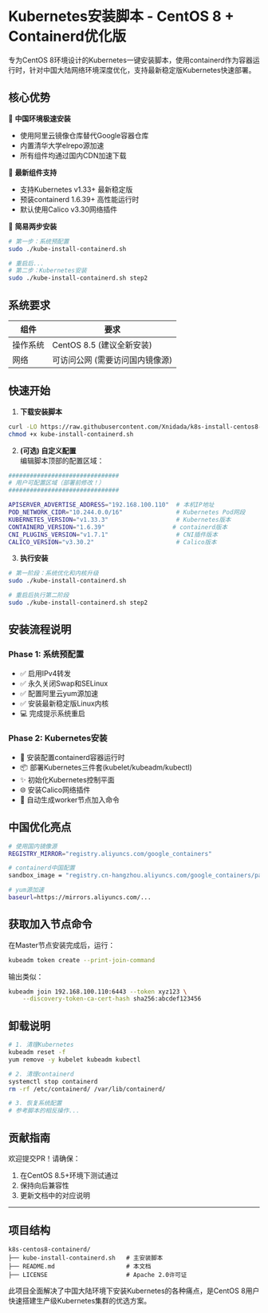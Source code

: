 # Kubernetes安装脚本 - CentOS 8 + Containerd优化版
专为CentOS 8环境设计的Kubernetes一键安装脚本，使用containerd作为容器运行时，针对中国大陆网络环境深度优化，支持最新稳定版Kubernetes快速部署。

## 核心优势

🚀 **中国环境极速安装**  
- 使用阿里云镜像仓库替代Google容器仓库
- 内置清华大学elrepo源加速
- 所有组件均通过国内CDN加速下载

🔧 **最新组件支持**  
- 支持Kubernetes v1.33+ 最新稳定版
- 预装containerd 1.6.39+ 高性能运行时
- 默认使用Calico v3.30网络插件

🔄 **简易两步安装**  
```bash
# 第一步：系统预配置
sudo ./kube-install-containerd.sh

# 重启后...
# 第二步：Kubernetes安装
sudo ./kube-install-containerd.sh step2
```

## 系统要求

| 组件 | 要求 |
|------|------|
| 操作系统 | CentOS 8.5 (建议全新安装) |
| 网络 | 可访问公网 (需要访问国内镜像源) |

## 快速开始

1. **下载安装脚本**
```bash
curl -LO https://raw.githubusercontent.com/Xnidada/k8s-install-centos8-containerd/main/kube-install-containerd.sh
chmod +x kube-install-containerd.sh
```

2. **(可选) 自定义配置**  
编辑脚本顶部的配置区域：
```bash
###############################
# 用户可配置区域（部署前修改！）
###############################

APISERVER_ADVERTISE_ADDRESS="192.168.100.110"  # 本机IP地址
POD_NETWORK_CIDR="10.244.0.0/16"               # Kubernetes Pod网段
KUBERNETES_VERSION="v1.33.3"                   # Kubernetes版本
CONTAINERD_VERSION="1.6.39"                   # containerd版本
CNI_PLUGINS_VERSION="v1.7.1"                   # CNI插件版本
CALICO_VERSION="v3.30.2"                       # Calico版本
```

3. **执行安装**
```bash
# 第一阶段：系统优化和内核升级
sudo ./kube-install-containerd.sh

# 重启后执行第二阶段
sudo ./kube-install-containerd.sh step2
```

## 安装流程说明

### Phase 1: 系统预配置
- ✅ 启用IPv4转发
- ✅ 永久关闭Swap和SELinux
- ✅ 配置阿里云yum源加速
- ✅ 安装最新稳定版Linux内核
- 💻 完成提示系统重启

### Phase 2: Kubernetes安装
- 🐳 安装配置containerd容器运行时
- 📦 部署Kubernetes三件套(kubelet/kubeadm/kubectl)
- ✨ 初始化Kubernetes控制平面
- 🌐 安装Calico网络插件
- 🔑 自动生成worker节点加入命令

## 中国优化亮点

```bash
# 使用国内镜像源
REGISTRY_MIRROR="registry.aliyuncs.com/google_containers"

# containerd中国配置
sandbox_image = "registry.cn-hangzhou.aliyuncs.com/google_containers/pause:3.10"

# yum源加速
baseurl=https://mirrors.aliyuncs.com/...
```

## 获取加入节点命令

在Master节点安装完成后，运行：
```bash
kubeadm token create --print-join-command
```

输出类似：
```bash
kubeadm join 192.168.100.110:6443 --token xyz123 \
    --discovery-token-ca-cert-hash sha256:abcdef123456
```

## 卸载说明

```bash
# 1. 清理Kubernetes
kubeadm reset -f
yum remove -y kubelet kubeadm kubectl

# 2. 清理containerd
systemctl stop containerd
rm -rf /etc/containerd/ /var/lib/containerd/

# 3. 恢复系统配置
# 参考脚本的相反操作...
```

## 贡献指南

欢迎提交PR！请确保：
1. 在CentOS 8.5+环境下测试通过
2. 保持向后兼容性
3. 更新文档中的对应说明

---

## 项目结构

```
k8s-centos8-containerd/
├── kube-install-containerd.sh   # 主安装脚本
├── README.md                    # 本文档
├── LICENSE                      # Apache 2.0许可证
```

此项目全面解决了中国大陆环境下安装Kubernetes的各种痛点，是CentOS 8用户快速搭建生产级Kubernetes集群的优选方案。
